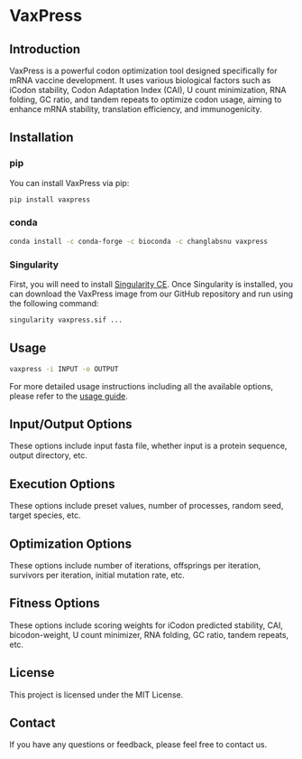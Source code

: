 # VaxPress

## Introduction

VaxPress is a powerful codon optimization tool designed specifically for mRNA vaccine development. It uses various biological factors such as iCodon stability, Codon Adaptation Index (CAI), U count minimization, RNA folding, GC ratio, and tandem repeats to optimize codon usage, aiming to enhance mRNA stability, translation efficiency, and immunogenicity. 

## Installation

### pip

You can install VaxPress via pip:

```bash
pip install vaxpress
```

### conda
```bash
conda install -c conda-forge -c bioconda -c changlabsnu vaxpress
```

### Singularity
First, you will need to install [Singularity CE](https://sylabs.io/singularity/). Once Singularity is installed, you can download the VaxPress image from our GitHub repository and run using the following command:

```bash
singularity vaxpress.sif ...
```

## Usage
```bash
vaxpress -i INPUT -o OUTPUT
```
For more detailed usage instructions including all the available options, please refer to the [usage guide](#usage-guide).

## Input/Output Options
These options include input fasta file, whether input is a protein sequence, output directory, etc.

## Execution Options
These options include preset values, number of processes, random seed, target species, etc.

## Optimization Options
These options include number of iterations, offsprings per iteration, survivors per iteration, initial mutation rate, etc.

## Fitness Options
These options include scoring weights for iCodon predicted stability, CAI, bicodon-weight, U count minimizer, RNA folding, GC ratio, tandem repeats, etc.

## License
This project is licensed under the MIT License.

## Contact
If you have any questions or feedback, please feel free to contact us.

